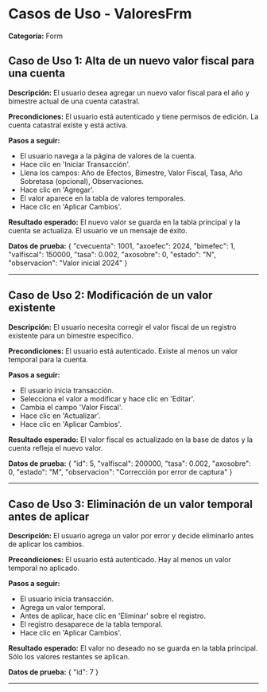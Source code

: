 # Casos de Uso - ValoresFrm

**Categoría:** Form

## Caso de Uso 1: Alta de un nuevo valor fiscal para una cuenta

**Descripción:** El usuario desea agregar un nuevo valor fiscal para el año y bimestre actual de una cuenta catastral.

**Precondiciones:**
El usuario está autenticado y tiene permisos de edición. La cuenta catastral existe y está activa.

**Pasos a seguir:**
- El usuario navega a la página de valores de la cuenta.
- Hace clic en 'Iniciar Transacción'.
- Llena los campos: Año de Efectos, Bimestre, Valor Fiscal, Tasa, Año Sobretasa (opcional), Observaciones.
- Hace clic en 'Agregar'.
- El valor aparece en la tabla de valores temporales.
- Hace clic en 'Aplicar Cambios'.

**Resultado esperado:**
El nuevo valor se guarda en la tabla principal y la cuenta se actualiza. El usuario ve un mensaje de éxito.

**Datos de prueba:**
{ "cvecuenta": 1001, "axoefec": 2024, "bimefec": 1, "valfiscal": 150000, "tasa": 0.002, "axosobre": 0, "estado": "N", "observacion": "Valor inicial 2024" }

---

## Caso de Uso 2: Modificación de un valor existente

**Descripción:** El usuario necesita corregir el valor fiscal de un registro existente para un bimestre específico.

**Precondiciones:**
El usuario está autenticado. Existe al menos un valor temporal para la cuenta.

**Pasos a seguir:**
- El usuario inicia transacción.
- Selecciona el valor a modificar y hace clic en 'Editar'.
- Cambia el campo 'Valor Fiscal'.
- Hace clic en 'Actualizar'.
- Hace clic en 'Aplicar Cambios'.

**Resultado esperado:**
El valor fiscal es actualizado en la base de datos y la cuenta refleja el nuevo valor.

**Datos de prueba:**
{ "id": 5, "valfiscal": 200000, "tasa": 0.002, "axosobre": 0, "estado": "M", "observacion": "Corrección por error de captura" }

---

## Caso de Uso 3: Eliminación de un valor temporal antes de aplicar

**Descripción:** El usuario agrega un valor por error y decide eliminarlo antes de aplicar los cambios.

**Precondiciones:**
El usuario está autenticado. Hay al menos un valor temporal no aplicado.

**Pasos a seguir:**
- El usuario inicia transacción.
- Agrega un valor temporal.
- Antes de aplicar, hace clic en 'Eliminar' sobre el registro.
- El registro desaparece de la tabla temporal.
- Hace clic en 'Aplicar Cambios'.

**Resultado esperado:**
El valor no deseado no se guarda en la tabla principal. Sólo los valores restantes se aplican.

**Datos de prueba:**
{ "id": 7 }

---

